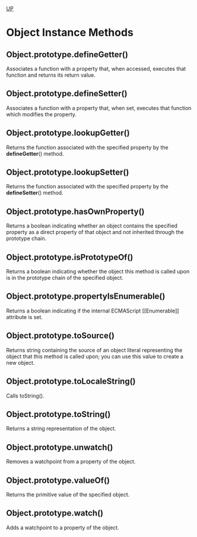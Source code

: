 [UP](./index.md)

# Object Instance Methods

## Object.prototype.__defineGetter__()
Associates a function with a property that, when accessed, executes that function and returns its return value.

## Object.prototype.__defineSetter__()
Associates a function with a property that, when set, executes that function which modifies the property.

## Object.prototype.__lookupGetter__()
Returns the function associated with the specified property by the __defineGetter__() method.

## Object.prototype.__lookupSetter__()
Returns the function associated with the specified property by the __defineSetter__() method.

## Object.prototype.hasOwnProperty()
Returns a boolean indicating whether an object contains the specified property as a direct property of that object and not inherited through the prototype chain.

## Object.prototype.isPrototypeOf()
Returns a boolean indicating whether the object this method is called upon is in the prototype chain of the specified object.

## Object.prototype.propertyIsEnumerable()
Returns a boolean indicating if the internal ECMAScript [[Enumerable]] attribute is set.

## Object.prototype.toSource()
Returns string containing the source of an object literal representing the object that this method is called upon; you can use this value to create a new object.

## Object.prototype.toLocaleString()
Calls toString().

## Object.prototype.toString()
Returns a string representation of the object.

## Object.prototype.unwatch()
Removes a watchpoint from a property of the object.

## Object.prototype.valueOf()
Returns the primitive value of the specified object.

## Object.prototype.watch()
Adds a watchpoint to a property of the object.